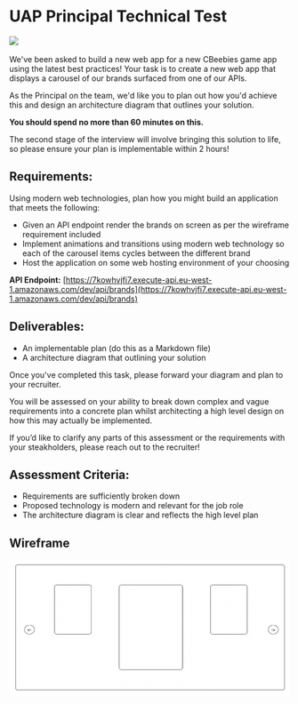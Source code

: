 # UAP Principal Technical Test

<img src="https://user-images.githubusercontent.com/1641689/111457583-49a97180-8710-11eb-9ec0-347c15823a87.png" width="200px">

We've been asked to build a new web app for a new CBeebies game app using the latest best practices! Your task is to create a new web app that displays a carousel of our brands surfaced from one of our APIs.

As the Principal on the team, we'd like you to plan out how you'd achieve this and design an architecture diagram that outlines your solution.

__You should spend no more than 60 minutes on this.__

The second stage of the interview will involve bringing this solution to life, so please ensure your plan is implementable within 2 hours!

## Requirements:

Using modern web technologies, plan how you might build an application that meets the following:

- Given an API endpoint render the brands on screen as per the wireframe requirement included
- Implement animations and transitions using modern web technology so each of the carousel items cycles between the different brand 
- Host the application on some web hosting environment of your choosing 

**API Endpoint:** [https://7kowhvjfi7.execute-api.eu-west-1.amazonaws.com/dev/api/brands](https://7kowhvjfi7.execute-api.eu-west-1.amazonaws.com/dev/api/brands)


## Deliverables:

- An implementable plan (do this as a Markdown file)
- A architecture diagram that outlining your solution

Once you've completed this task, please forward your diagram and plan to your recruiter. 

You will be assessed on your ability to break down complex and vague requirements into a concrete plan whilst architecting a high level design on how this may actually be implemented. 

If you’d like to clarify any parts of this assessment or the requirements with your steakholders, please reach out to the recruiter!

## Assessment Criteria:

- Requirements are sufficiently broken down
- Proposed technology is modern and relevant for the job role 
- The architecture diagram is clear and reflects the high level plan 

## Wireframe

![Wireframe](./wireframe.png)
